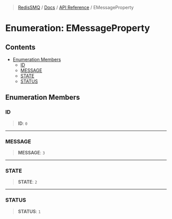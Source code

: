 >[RedisSMQ](../../../README.md) / [Docs](../../README.md) / [API Reference](../README.md) / EMessageProperty

# Enumeration: EMessageProperty

## Contents

- [Enumeration Members](EMessageProperty.md#enumeration-members)
  - [ID](EMessageProperty.md#id)
  - [MESSAGE](EMessageProperty.md#message)
  - [STATE](EMessageProperty.md#state)
  - [STATUS](EMessageProperty.md#status)

## Enumeration Members

### ID

> **ID**: `0`

***

### MESSAGE

> **MESSAGE**: `3`

***

### STATE

> **STATE**: `2`

***

### STATUS

> **STATUS**: `1`

